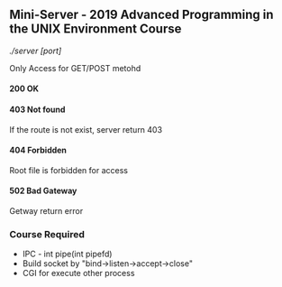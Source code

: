 ## Mini-Server - 2019 Advanced Programming in the UNIX Environment Course

*./server [port]*

Only Access for GET/POST metohd

#### 200 OK 
#### 403 Not found
If the route is not exist, server return 403
#### 404 Forbidden
Root file is forbidden for access
#### 502 Bad Gateway
Getway return error


### Course Required
* IPC - int pipe(int pipefd)
* Build socket by "bind->listen->accept->close"
* CGI for execute other process
